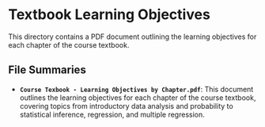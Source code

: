 # Textbook Learning Objectives

This directory contains a PDF document outlining the learning objectives for each
chapter of the course textbook.

## File Summaries

- **`Course Texbook - Learning Objectives by Chapter.pdf`**: This document
  outlines the learning objectives for each chapter of the course textbook,
  covering topics from introductory data analysis and probability to statistical
  inference, regression, and multiple regression.
